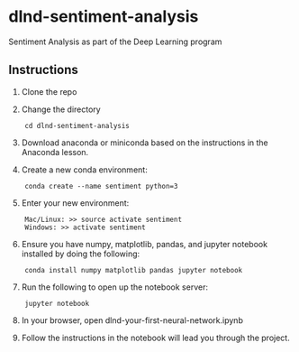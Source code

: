 # dlnd-sentiment-analysis

Sentiment Analysis as part of the Deep Learning program

## Instructions
1. Clone the repo

2. Change the directory 
```
    cd dlnd-sentiment-analysis
```
3. Download anaconda or miniconda based on the instructions in the Anaconda lesson.

4. Create a new conda environment:
```
    conda create --name sentiment python=3
```
5. Enter your new environment:
```
    Mac/Linux: >> source activate sentiment
    Windows: >> activate sentiment
```
6. Ensure you have numpy, matplotlib, pandas, and jupyter notebook installed by doing the following:
```
    conda install numpy matplotlib pandas jupyter notebook
```

7. Run the following to open up the notebook server:
```
    jupyter notebook
```
8. In your browser, open dlnd-your-first-neural-network.ipynb

9. Follow the instructions in the notebook will lead you through the project.
